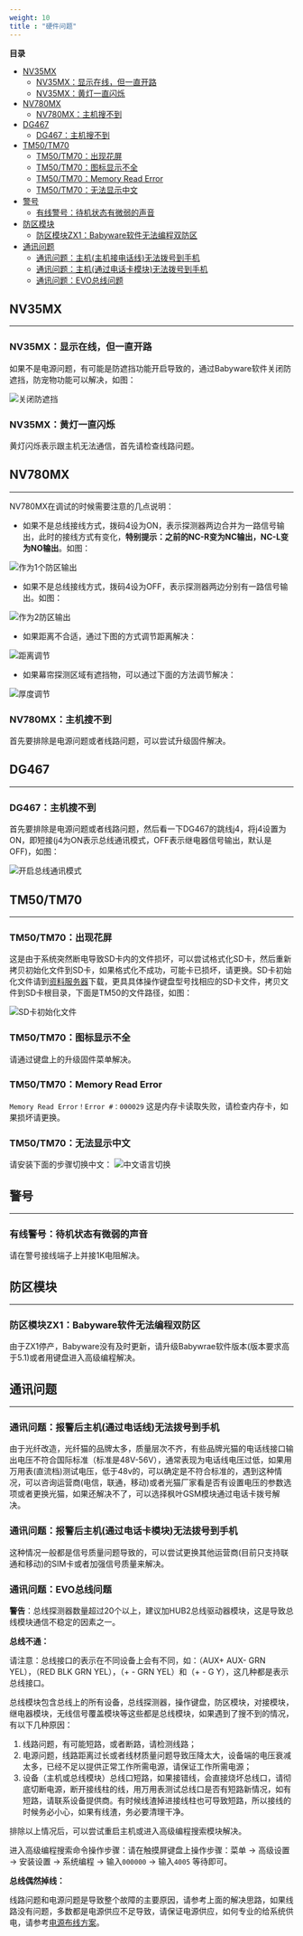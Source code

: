 ```yaml
---
weight: 10
title : "硬件问题"
---
```


**目录**

- [NV35MX](#j10)
  - [NV35MX：显示在线，但一直开路](#j101)
  - [NV35MX：黄灯一直闪烁](#j102)
- [NV780MX](#j12)
  - [NV780MX：主机搜不到](#j121)
- [DG467](#j13)
  - [DG467：主机搜不到](#j131)
- [TM50/TM70](#j14)
  - [TM50/TM70：出现花屏](#j141)
  - [TM50/TM70：图标显示不全](#j142)
  - [TM50/TM70：Memory Read Error](#j143)
  - [TM50/TM70：无法显示中文](#j144)
- [警号](#j16)
  - [有线警号：待机状态有微弱的声音](#j161)
- [防区模块](#j17)
  - [防区模块ZX1：Babyware软件无法编程双防区](#j171)
- [通讯问题](#j20)
  - [通讯问题：主机(主机接电话线)无法拨号到手机](#j201)
  - [通讯问题：主机(通过电话卡模块)无法拨号到手机](#j202)
  - [通讯问题：EVO总线问题](#j203)

<h2 id="j10">NV35MX</h2>

---

<h3 id="j101">NV35MX：显示在线，但一直开路</h3>

如果不是电源问题，有可能是防遮挡功能开启导致的，通过Babyware软件关闭防遮挡，防宠物功能可以解决，如图：

![关闭防遮挡](/help/node3/hardware/images/nv35mx-disable-antimask.png)

<h3 id="j102">NV35MX：黄灯一直闪烁</h3>

黄灯闪烁表示跟主机无法通信，首先请检查线路问题。

<h2 id="j12">NV780MX</h2>

---

NV780MX在调试的时候需要注意的几点说明：

- 如果不是总线接线方式，拨码4设为ON，表示探测器两边合并为一路信号输出，此时的接线方式有变化，**特别提示：之前的NC-R变为NC输出，NC-L变为NO输出**。如图：

![作为1个防区输出](/help/node3/hardware/images/nv780mx-one-zone.png)

- 如果不是总线接线方式，拨码4设为OFF，表示探测器两边分别有一路信号输出。如图：

![作为2防区输出](/help/node3/hardware/images/nv780mx-two-zone.png)

- 如果距离不合适，通过下图的方式调节距离解决：

![距离调节](/help/node3/hardware/images/nv780mx-distance-adjustment.png)

- 如果幕帘探测区域有遮挡物，可以通过下面的方法调节解决：

![厚度调节](/help/node3/hardware/images/nv780mx-thickness-adjustment.png)

<h3 id="j121">NV780MX：主机搜不到</h3>

首先要排除是电源问题或者线路问题，可以尝试升级固件解决。

<h2 id="j13">DG467</h2>

---

<h3 id="j131">DG467：主机搜不到</h3>

首先要排除是电源问题或者线路问题，然后看一下DG467的跳线j4，将j4设置为ON，即短接(j4为ON表示总线通讯模式，OFF表示继电器信号输出，默认是OFF)，如图：

![开启总线通讯模式](/help/node3/hardware/images/dg467-setting-j4.png)

<h2 id="j14">TM50/TM70</h2>

---

<h3 id="j141">TM50/TM70：出现花屏</h3>

这是由于系统突然断电导致SD卡内的文件损坏，可以尝试格式化SD卡，然后重新拷贝初始化文件到SD卡，如果格式化不成功，可能卡已损坏，请更换。SD卡初始化文件请到[资料服务器](http://support.senboll.com:8888/)下载，更具具体操作键盘型号找相应的SD卡文件，拷贝文件到SD卡根目录，下面是TM50的文件路径，如图：

![SD卡初始化文件](/help/node3/hardware/images/tm50-sd-file.png)

<h3 id="j142">TM50/TM70：图标显示不全</h3>

请通过键盘上的升级固件菜单解决。

<h3 id="j143">TM50/TM70：Memory Read Error</h3>

`Memory Read Error！Error #：000029` 这是内存卡读取失败，请检查内存卡，如果损坏请更换。

<h3 id="j144">TM50/TM70：无法显示中文</h3>

请安装下面的步骤切换中文：
![中文语言切换](/help/node3/hardware/images/tm7050-language.gif)

<h2 id="j16">警号</h2>

---

<h3 id="j161">有线警号：待机状态有微弱的声音</h3>

请在警号接线端子上并接1K电阻解决。

<h2 id="j17">防区模块</h2>

---

<h3 id="j171">防区模块ZX1：Babyware软件无法编程双防区</h3>

由于ZX1停产，Babyware没有及时更新，请升级Babywrae软件版本(版本要求高于5.1)或者用键盘进入高级编程解决。

<h2 id="j20">通讯问题</h2>

---

<h3 id="j201">通讯问题：报警后主机(通过电话线)无法拨号到手机</h3>

由于光纤改造，光纤猫的品牌太多，质量层次不齐，有些品牌光猫的电话线接口输出电压不符合国际标准（标准是48V-56V），通常表现为电话线电压过低，如果用万用表(直流档)测试电压，低于48v的，可以确定是不符合标准的，遇到这种情况，可以咨询运营商(电信，联通，移动)或者光猫厂家看是否有设置电压的参数选项或者更换光猫，如果还解决不了，可以选择枫叶GSM模块通过电话卡拨号解决。

<h3 id="j202">通讯问题：报警后主机(通过电话卡模块)无法拨号到手机</h3>

这种情况一般都是信号质量问题导致的，可以尝试更换其他运营商(目前只支持联通和移动)的SIM卡或者加强信号质量来解决。

<h3 id="j203">通讯问题：EVO总线问题</h3>

**警告**：总线探测器数量超过20个以上，建议加HUB2总线驱动器模块，这是导致总线模块通信不稳定的因素之一。

**总线不通：**

请注意：总线接口的表示在不同设备上会有不同，如：（AUX+ AUX- GRN YEL），（RED BLK GRN YEL），（+ - GRN YEL）和（+ - G Y），这几种都是表示总线接口。

总线模块包含总线上的所有设备，总线探测器，操作键盘，防区模块，对接模块，继电器模块，无线信号覆盖模块等这些都是总线模块，如果遇到了搜不到的情况，有以下几种原因：

1. 线路问题，有可能短路，或者断路，请检测线路；
2. 电源问题，线路距离过长或者线材质量问题导致压降太大，设备端的电压衰减太多，已经不足以提供正常工作所需电源，请保证工作所需电源；
3. 设备（主机或总线模块）总线口短路，如果接错线，会直接烧坏总线口，请彻底切断电源，断开接线柱的线，用万用表测试总线口是否有短路新情况，如有短路，请联系设备提供商。有时候线渣掉进接线柱也可导致短路，所以接线的时候务必小心，如果有线渣，务必要清理干净。

排除以上情况后，可以尝试重启主机或进入高级编程搜索模块解决。

进入高级编程搜索命令操作步骤：请在触摸屏键盘上操作步骤：菜单 → 高级设置 → 安装设置 → 系统编程 → 输入`000000` → 输入`4005`  等待即可。

**总线偶然掉线：**

线路问题和电源问题是导致整个故障的主要原因，请参考上面的解决思路，如果线路没有问题，多数都是电源供应不足导致，请保证电源供应，如何专业的给系统供电，请参考[电源布线方案](/help/node1/wiring-method/#j1)。
